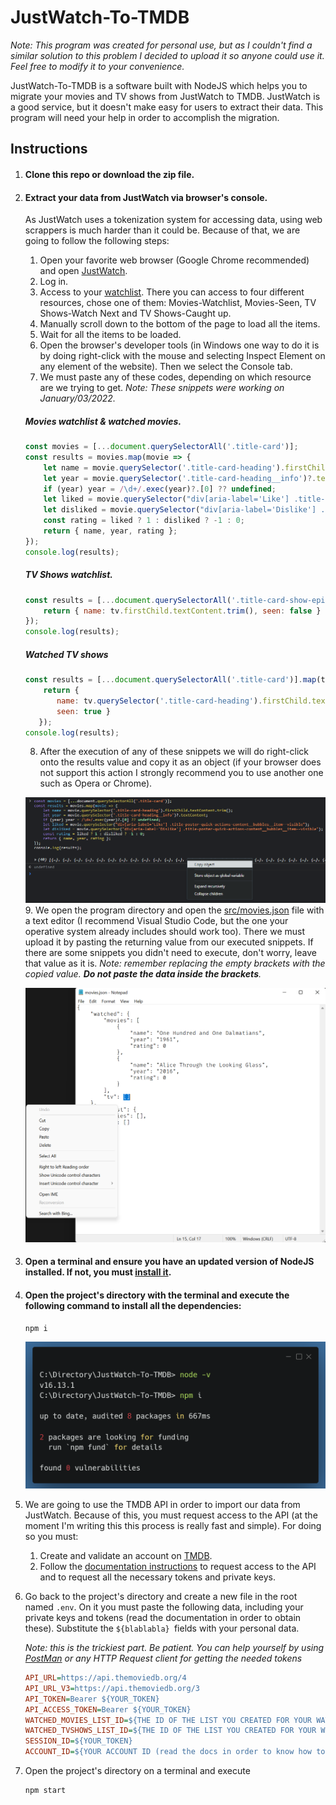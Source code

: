 # JustWatch-To-TMDB
*Note: This program was created for personal use, but as I couldn't find a similar solution to this problem I decided to upload it so anyone could use it. Feel free to modify it to your convenience.*

JustWatch-To-TMDB is a software built with NodeJS which helps you to migrate your movies and TV shows from JustWatch to TMDB. JustWatch is a good service, but it doesn't make easy for users to extract their data. This program will need your help in order to accomplish the migration.



## Instructions

1. #### Clone this repo or download the zip file.

2. ####  Extract your data from JustWatch via browser's console.
   As JustWatch uses a tokenization system for accessing data, using web scrappers is much harder than it could be. Because of that, we are going to follow the following steps:
   1. Open your favorite web browser (Google Chrome recommended) and open [JustWatch](https://www.justwatch.com).
   2. Log in.
   3. Access to your [watchlist](https://www.justwatch.com/us/watchlist). There you can access to four different resources, chose one of them: Movies-Watchlist, Movies-Seen, TV Shows-Watch Next and TV Shows-Caught up.
   4. Manually scroll down to the bottom of the page to load all the items.
   5. Wait for all the items to be loaded.
   6. Open the browser's developer tools (in Windows one way to do it is by doing right-click with the mouse and selecting Inspect Element on any element of the website). Then we select the Console tab.
   7. We must paste any of these codes, depending on which resource are we trying to get. 
      *Note: These snippets were working on January/03/2022.*
    ##### Movies watchlist & watched movies.
    ```javascript
    const movies = [...document.querySelectorAll('.title-card')];
    const results = movies.map(movie => {
        let name = movie.querySelector('.title-card-heading').firstChild.textContent.trim();
        let year = movie.querySelector('.title-card-heading__info')?.textContent;
        if (year) year = /\d+/.exec(year)?.[0] ?? undefined;
        let liked = movie.querySelector("div[aria-label='Like'] .title-poster-quick-actions-content__bubbles__item--visible");
        let disliked = movie.querySelector("div[aria-label='Dislike'] .title-poster-quick-actions-content__bubbles__item--visible");
        const rating = liked ? 1 : disliked ? -1 : 0;
        return { name, year, rating };
    });
    console.log(results);
    ```
    ##### TV Shows watchlist.
    ```javascript
    const results = [...document.querySelectorAll('.title-card-show-episode__title-name')].map(tv => {
        return { name: tv.firstChild.textContent.trim(), seen: false }
    });
    console.log(results);
    ```

    ##### Watched TV shows
    ```javascript
    const results = [...document.querySelectorAll('.title-card')].map(tv => {
        return { 
           name: tv.querySelector('.title-card-heading').firstChild.textContent.trim(),
           seen: true }
       });
    console.log(results);
    ```
   8. After the execution of any of these snippets we will do right-click onto the results value and copy it as an object (if your browser does not support this action I strongly recommend you to use another one such as Opera or Chrome). 

    ![](https://raw.githubusercontent.com/arialdev/JustWatch-To-TMDB/main/readme_resources/copy_object.png)
   9. We open the program directory and open the [src/movies.json](https://raw.githubusercontent.com/arialdev/JustWatch-To-TMDB/main/readme_resources/watchlist_options2.png) file with a text editor (I recommend Visual Studio Code, but the one your operative system already includes should work too). There we must upload it by pasting the returning value from our executed snippets. If there are some snippets you didn't need to execute, don't worry, leave that value as it is.
      *Note: remember replacing the empty brackets with the copied value. **Do not paste the data inside the brackets**.*

    ![](https://raw.githubusercontent.com/arialdev/JustWatch-To-TMDB/main/readme_resources/update_json.png)

3. #### Open a terminal and ensure you have an updated version of NodeJS installed. If not, you must [install it](https://nodejs.org/en/download/).

4. #### Open the project's directory with the terminal and execute the following command to install all the dependencies:

   ```shell
   npm i
   ```

   ![](https://raw.githubusercontent.com/arialdev/JustWatch-To-TMDB/main/readme_resources/check_nodejs.png)

5. We are going to use the TMDB API in order to import our data from JustWatch. Because of this, you must request access to the API (at the moment I'm writing this this process is really fast and simple). For doing so you must:

   1. Create and validate an account on [TMDB](https://www.themoviedb.org).
   2. Follow the [documentation instructions](https://developers.themoviedb.org/3/getting-started/introduction) to request access to the API and to request all the necessary tokens and private keys.

6. Go back to the project's directory and create a new file in the root named `.env`. On it you must paste the following data, including your private keys and tokens (read the documentation in order to obtain these). Substitute the `${blablabla} `fields with your personal data.
   
   *Note: this is the trickiest part. Be patient. You can help yourself by using [PostMan](https://www.postman.com) or any HTTP Request client for getting the needed tokens*
   
   ```ini
   API_URL=https://api.themoviedb.org/4
   API_URL_V3=https://api.themoviedb.org/3
   API_TOKEN=Bearer ${YOUR_TOKEN}
   API_ACCESS_TOKEN=Bearer ${YOUR_TOKEN}
   WATCHED_MOVIES_LIST_ID=${THE ID OF THE LIST YOU CREATED FOR YOUR WATCHED MOVIES (you can find it on its url)}
   WATCHED_TVSHOWS_LIST_ID=${THE ID OF THE LIST YOU CREATED FOR YOUR WATCHED MOVIES (you can find it on its url)}
   SESSION_ID=${YOUR_TOKEN}
   ACCOUNT_ID=${YOUR ACCOUNT ID (read the docs in order to know how to obtain it)}
   ```
   
7. Open the project's directory on a terminal and execute 
   ```shell
   npm start
   ```
